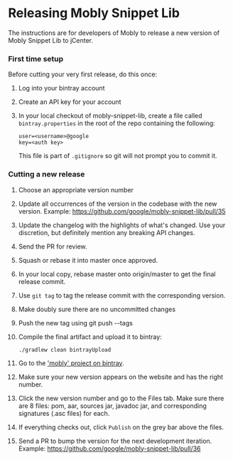 # Releasing Mobly Snippet Lib

The instructions are for developers of Mobly to release a new version of Mobly
Snippet Lib to jCenter.

### First time setup

Before cutting your very first release, do this once:

1.  Log into your bintray account
1.  Create an API key for your account
1.  In your local checkout of mobly-snippet-lib, create a file called
    `bintray.properties` in the root of the repo containing the following:

    ```
    user=<username>@google
    key=<auth key>
    ```

    This file is part of `.gitignore` so git will not prompt you to commit it.

### Cutting a new release

1.  Choose an appropriate version number

1.  Update all occurrences of the version in the codebase with the new version.
    Example: https://github.com/google/mobly-snippet-lib/pull/35

1.  Update the changelog with the highlights of what's changed. Use your
    discretion, but definitely mention any breaking API changes.

1.  Send the PR for review.

1.  Squash or rebase it into master once approved.

1.  In your local copy, rebase master onto origin/master to get the final
    release commit.

1.  Use `git tag` to tag the release commit with the corresponding version.

1.  Make doubly sure there are no uncommitted changes

1.  Push the new tag using git push --tags

1.  Compile the final artifact and upload it to bintray:

    `./gradlew clean bintrayUpload`

1.  Go to the ['mobly' project on
    bintray](https://bintray.com/google/mobly/mobly-snippet-lib).

1.  Make sure your new version appears on the website and has the right number.

1.  Click the new version number and go to the Files tab. Make sure there are 8
    files: pom, aar, sources jar, javadoc jar, and corresponding signatures
    (.asc files) for each.

1.  If everything checks out, click `Publish` on the grey bar above the files.

1.  Send a PR to bump the version for the next development iteration. Example:
    https://github.com/google/mobly-snippet-lib/pull/36
